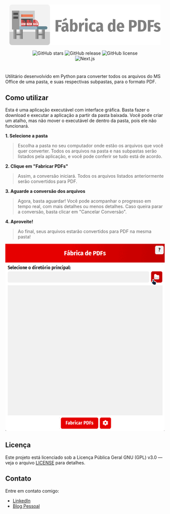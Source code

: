 <p align="center">
  <img src="https://github.com/gabrondev/pdf_factory/raw/main/.gitassets/pdf_factory_logo_git.png?raw=true" />
</p>

<div align="center">
  <div data-badges>
      <img src="https://img.shields.io/github/stars/gabrondev/pdf_factory?style=for-the-badge" alt="GitHub stars" />
      <img src="https://img.shields.io/github/release/gabrondev/pdf_factory?style=for-the-badge" alt="GitHub release" />
      <img src="https://img.shields.io/github/license/gabrondev/pdf_factory?style=for-the-badge" alt="GitHub license" />
  </div>

  <div data-badges>
    <img src="https://img.shields.io/badge/Python-FFD43B?style=for-the-badge&logo=python&logoColor=blue" alt="Next.js" />
  </div>
</div>

#

Utilitário desenvolvido em Python para converter todos os arquivos do MS Office de uma pasta, e suas respectivas subpastas, para o formato PDF.

## Como utilizar

Esta é uma aplicação executável com interface gráfica. Basta fazer o download e executar a aplicação a partir da pasta baixada. Você pode criar um atalho, mas não mover o executável de dentro da pasta, pois ele não funcionará.

**1. Selecione a pasta**

>Escolha a pasta no seu computador onde estão os arquivos que você quer converter. Todos os arquivos na pasta e nas subpastas serão listados pela aplicação, e você pode conferir se tudo está de acordo.


**2. Clique em "Fabricar PDFs"**

>Assim, a conversão iniciará. Todos os arquivos listados anteriormente serão convertidos para PDF.


**3. Aguarde a conversão dos arquivos**

>Agora, basta aguardar! Você pode acompanhar o progresso em tempo real, com mais detalhes ou menos detalhes. Caso queira parar a conversão, basta clicar em "Cancelar Conversão".


**4. Aproveite!**

>Ao final, seus arquivos estarão convertidos para PDF na mesma pasta!

![](https://github.com/gabrondev/pdf_factory/raw/main/.gitassets/pdf_factory_showcase.gif?raw=true)

## Licença

Este projeto está licenciado sob a Licença Pública Geral GNU (GPL) v3.0 — veja o arquivo [LICENSE](https://github.com/gabrondev/pdf_factory/blob/main/LICENSE) para detalhes.

## Contato

Entre em contato comigo:

- [LinkedIn](https://www.linkedin.com/in/gabrondev/)
- [Blog Pessoal](https://www.gabrondev.com/)
